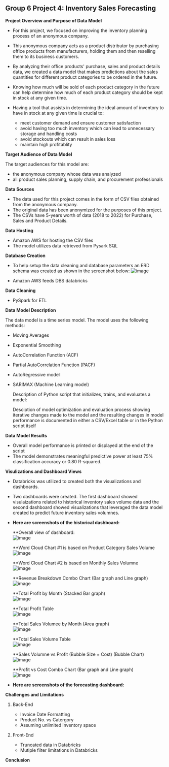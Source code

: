 ## __Group 6 Project 4: Inventory Sales Forecasting__ 

__Project Overview and Purpose of Data Model__

* For this project, we focused on improving the inventory planning process of an anonymous company.
* This anonymous company acts as a product distributor by purchasing office products from manufacturers, holding them and then reselling them to its business customers.
* By analyzing their office products' purchase, sales and product details data, we created a data model that makes predictions about the sales quantities for different product categories to be ordered in the future. 
* Knowing how much will be sold of each product category in the future can help determine how much of each product category should be kept in stock at any given time.
* Having a tool that assists in determining the ideal amount of inventory to have in stock at any given time is crucial to:<br />

  - meet customer demand and ensure customer satisfaction<br />
  - avoid having too much inventory which can lead to unnecessary storage and handling costs<br />
  - avoid stockouts which can result in sales loss<br />
  - maintain high profitablity<br />

__Target Audience of Data Model__

The target audiences for this model are:<br />

  - the anonymous company whose data was analyzed<br />
  - all product sales planning, supply chain, and procurement professionals<br />

__Data Sources__

* The data used for this project comes in the form of CSV files obtained from the anonymous company. 
* The original data has been anonymized for the purposes of this project. 
* The CSVs have 5-years worth of data (2018 to 2022) for Purchase, Sales and Product Details.
      
__Data Hosting__ 

* Amazon AWS for hosting the CSV files 
* The model utilizes data retrieved from Pysark SQL 

__Database Creation__

* To help setup the data cleaning and  database parameters an ERD schema was created as shown in the screenshot below:
 ![image](https://github.com/saraparveen26/project4-group6/assets/120427432/a322323f-8883-4384-9df9-e2639db790ca)

* Amazon AWS feeds DBS databricks  

__Data Cleaning__      

* PySpark for ETL

__Data Model Description__

The data model is a time series model. 
The model uses the following methods:

* Moving Averages
* Exponential Smoothing
* AutoCorrelation Function (ACF)
* Partial AutoCorrelation Function (PACF)
* AutoRegressive model
* SARIMAX (Machine Learning model)

  Description of Python script that initializes, trains, and evaluates a model:
  
  Desciption of model optimization and evaluation process showing iterative changes made to the model and the resulting changes in model performance is documented in either a CSV/Excel table or in the Python script itself

__Data Model Results__

   * Overall model performance is printed or displayed at the end of the script
   * The model demonstrates meaningful predictive power at least 75% classification accuracy or 0.80 R-squared.
   
__Visulizations and Dashboard Views__

  * Databricks was utilized to created both the visualizations and dashboards.
  * Two dashboards were created. The first dashboard showed visulaizations related to historical inventory sales volume data and the second dashboard showed visualizations that leveraged the data model created to predict future inventory sales volumnes.
  * __Here are screenshots of the historical dashboard:__<br />
  
    **Overall view of dashboard:<br />
        ![image](https://github.com/saraparveen26/project4-group6/assets/120427432/3e64a55f-3a69-43c3-ac98-0c62376706c7)

    **Word Cloud Chart #1 is based on Product Category Sales Volume<br />
        ![image](https://github.com/saraparveen26/project4-group6/assets/120427432/170fdd8e-5e4d-44d8-b0ff-6c0f1b7bc97d)

    **Word Cloud Chart #2 is based on Monthly Sales Volumne<br />
        ![image](https://github.com/saraparveen26/project4-group6/assets/120427432/d372b8f4-7a40-40f8-a0a6-4df4c4a8e1ac)

    **Revenue Breakdown Combo Chart (Bar graph and Line graph)<br />
        ![image](https://github.com/saraparveen26/project4-group6/assets/120427432/c12d212d-e77b-46b7-88e5-b0f7c11079d0)
        
    **Total Profit by Month (Stacked Bar graph)<br />
        ![image](https://github.com/saraparveen26/project4-group6/assets/120427432/d155b821-abc8-40e4-acf0-1ff66443d9f1)

    **Total Profit Table<br />
        ![image](https://github.com/saraparveen26/project4-group6/assets/120427432/dcdd8178-27f1-4d85-bb4b-d6439f16bbaa)

    **Total Sales Volumee by Month (Area graph)<br />
        ![image](https://github.com/saraparveen26/project4-group6/assets/120427432/bb486c66-c26e-445f-a172-778b3c9398af)

    **Total Sales Volume Table<br />
        ![image](https://github.com/saraparveen26/project4-group6/assets/120427432/e9c6d55a-8430-443b-8afc-a5d26eaf0586)

    **Sales Volumne vs Profit (Bubble Size = Cost) (Bubble Chart)<br />
        ![image](https://github.com/saraparveen26/project4-group6/assets/120427432/457a86f7-a486-4116-99cc-262f92ebbb13)

    **Profit vs Cost Combo Chart (Bar graph and Line graph)<br /> 
        ![image](https://github.com/saraparveen26/project4-group6/assets/120427432/cf192790-10de-420f-afba-4c7bfa6aed32)

  * __Here are screenshots of the forecasting dashboard:__<br />

__Challenges and Limitations__

1) Back-End<br />
      - Invoice Date Formatting
      - Product No. vs Catergory
      - Assuming unlimited inventory space
      
2) Front-End
      - Truncated data in Databricks
      - Mutiple filter limitations in Databricks

__Conclusion__
